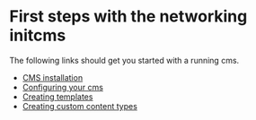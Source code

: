 First steps with the networking initcms
=======================================

The following links should get you started with a running cms.

- [CMS installation](installation.md)
- [Configuring your cms](configuration.md)
- [Creating templates](templates.md)
- [Creating custom content types](content_types.md)